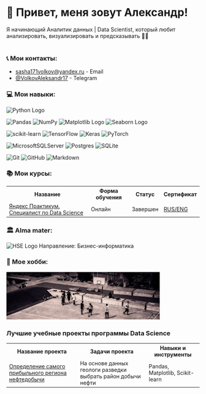 # 👋 Привет, меня зовут Александр!

Я начинающий Аналитик данных | Data Scientist, который любит анализировать, визуализировать и предсказывать 🧙‍♂️
<br><br>

### 📞 Мои контакты:
- [sasha171volkov@yandex.ru](mailto:sasha171volkov@yandex.ru) - Email
- [@VolkovAleksandr17](https://t.me/VolkovAleksandr17) - Telegram

### 💻 Мои навыки:
<img src="https://www.python.org/static/community_logos/python-logo-master-v3-TM.png" alt="Python Logo" width="200"/>

![Pandas](https://img.shields.io/badge/pandas-%23150458.svg?style=for-the-badge&logo=pandas&logoColor=white)
![NumPy](https://img.shields.io/badge/numpy-%23013243.svg?style=for-the-badge&logo=numpy&logoColor=white)
<img src="https://camo.githubusercontent.com/55a55cebad6360bda8bca520c61e0e195dc7ee413bf9982f1ba86cab496f2388/68747470733a2f2f6d6174706c6f746c69622e6f72672f5f7374617469632f6c6f676f322e737667" alt="Matplotlib Logo" width="100"/>
<img src="https://raw.githubusercontent.com/mwaskom/seaborn/master/doc/_static/logo-wide-lightbg.svg" alt="Seaborn Logo" width="100"/>

![scikit-learn](https://img.shields.io/badge/scikit--learn-%23F7931E.svg?style=for-the-badge&logo=scikit-learn&logoColor=white)
![TensorFlow](https://img.shields.io/badge/TensorFlow-%23FF6F00.svg?style=for-the-badge&logo=TensorFlow&logoColor=white)
![Keras](https://img.shields.io/badge/Keras-%23D00000.svg?style=for-the-badge&logo=Keras&logoColor=white)
![PyTorch](https://img.shields.io/badge/PyTorch-%23EE4C2C.svg?style=for-the-badge&logo=PyTorch&logoColor=white)

![MicrosoftSQLServer](https://img.shields.io/badge/Microsoft%20SQL%20Server-CC2927?style=for-the-badge&logo=microsoft%20sql%20server&logoColor=white)
![Postgres](https://img.shields.io/badge/postgres-%23316192.svg?style=for-the-badge&logo=postgresql&logoColor=white)
![SQLite](https://img.shields.io/badge/sqlite-%2307405e.svg?style=for-the-badge&logo=sqlite&logoColor=white)

![Git](https://img.shields.io/badge/git-%23F05033.svg?style=for-the-badge&logo=git&logoColor=white)
![GitHub](https://img.shields.io/badge/github-%23121011.svg?style=for-the-badge&logo=github&logoColor=white)
![Markdown](https://img.shields.io/badge/markdown-%23000000.svg?style=for-the-badge&logo=markdown&logoColor=white)

### 📚 Мои курсы:
<table>
<tr>
  <th>Название</th>
  <th>Форма обучения</th>
  <th>Статус</th>
  <th>Сертификат</th>
</tr> 
<tr>
  <td><a href = "https://github.com/aavolkov17/YandexPracticum">Яндекс Практикум. Специалист по Data Science</a></td>
  <td>Онлайн</td>
  <td>Завершен</td>
  <td><a href = "https://github.com/aavolkov17/aavolkov17/blob/main/DS_сертификат.pdf">RUS/</a><a href = "https://github.com/aavolkov17/aavolkov17/blob/main/DS_certificate.pdf">ENG</a></td>
</tr>
</table>

### 🏛 Alma mater:

<img src="https://camo.githubusercontent.com/96f76967204792d6f957d3f5429078faee582c4b027c70bdcdd2575df974027c/68747470733a2f2f7777772e696e7465726e6174696f6e616c2d736f756e642d6177617264732e636f6d2f77702d636f6e74656e742f75706c6f6164732f323031332f30362f686f73745f62616e6e65725f323031332d30322e6a7067" alt="HSE Logo" width="400"/> 
Направление: Бизнес-информатика

### 🏀 Мое хобби:

<img src="https://github.com/aavolkov17/aavolkov17/blob/main/basket%202.jpeg" alt="basketball" width="400"/> 

### Лучшие учебные проекты программы Data Science
<table>
<tr>
  <th>Название проекта</th>
  <th>Задачи проекта</th>
  <th>Навыки и инструменты</th>
</tr> 
<tr>
  <td><a href="https://github.com/aavolkov17/YandexPracticum/tree/main/8.%20Выбор%20локации%20для%20нефтедобычи">Определение 
самого прибыльного региона нефтедобычи</a></td>
  <td>На основе данных геологи разведки выбрать район добычи нефти</td>
  <td>Pandas, Matplotlib, Scikit-learn</td>
</tr>

